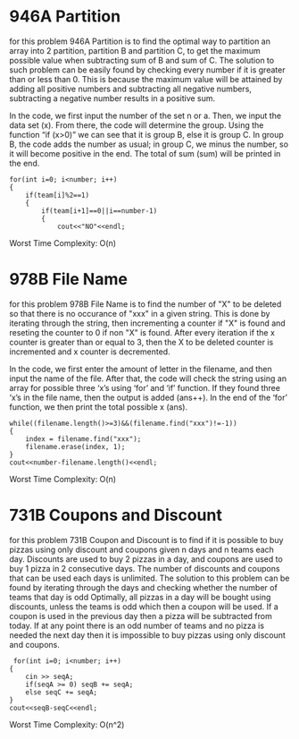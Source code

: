 # 946A Partition


for this problem 946A Partition is to find the optimal way to partition an array into 2 partition, partition B and partition C, to get the maximum possible value when subtracting sum of B and sum of C. The solution to such problem can be easily found by checking every number if it is greater than or less than 0. This is because the maximum value will be attained by adding all positive numbers and subtracting all negative numbers, subtracting a negative number results in a positive sum.

In the code, we first input the number of the set n or a. Then, we input the data set (x). From there, the code will determine the group. Using the function “if (x>0)” we can see that it is group B, else it is group C. In group B, the code adds the number as usual; in group C, we minus the number, so it will become positive in the end. The total of sum (sum) will be printed in the end.

    for(int i=0; i<number; i++)
    {
    	if(team[i]%2==1)
    	{
    	    if(team[i+1]==0||i==number-1)
    	    {
    	        cout<<"NO"<<endl;

Worst Time Complexity: O(n)


# 978B File Name


for this problem 978B File Name is to find the number of "X" to be deleted so that there is no occurance of "xxx" in a given string. This is done by iterating through the string, then incrementing a counter if "X" is found and reseting the counter to 0 if non "X" is found. After every iteration if the x counter is greater than or equal to 3, then the X to be deleted counter is incremented and x counter is decremented.

In the code, we first enter the amount of letter in the filename, and then input the name of the file. After that, the code will check the string using an array for possible three ‘x’s using ‘for’ and ‘if’ function. If they found three ‘x’s in the file name, then the output is added (ans++). In the end of the ‘for’ function, we then print the total possible x (ans).

    while((filename.length()>=3)&&(filename.find("xxx")!=-1))
    {
        index = filename.find("xxx");
        filename.erase(index, 1);
    }
    cout<<number-filename.length()<<endl;

Worst Time Complexity: O(n)


# 731B Coupons and Discount


for this problem 731B Coupon and Discount is to find if it is possible to buy pizzas using only discount and coupons given n days and n teams each day. Discounts are used to buy 2 pizzas in a day, and coupons are used to buy 1 pizza in 2 consecutive days. The number of discounts and coupons that can be used each days is unlimited. The solution to this problem can be found by iterating through the days and checking whether the number of teams that day is odd Optimally, all pizzas in a day will be bought using discounts, unless the teams is odd which then a coupon will be used. If a coupon is used in the previous day then a pizza will be subtracted from today. If at any point there is an odd number of teams and no pizza is needed the next day then it is impossible to buy pizzas using only discount and coupons.

     for(int i=0; i<number; i++)
    {
        cin >> seqA;
        if(seqA >= 0) seqB += seqA;
        else seqC += seqA;
    }
    cout<<seqB-seqC<<endl;

Worst Time Complexity: O(n^2)
